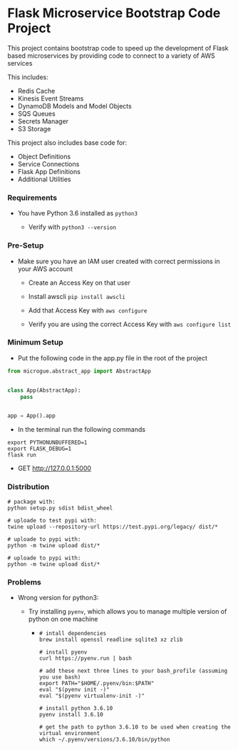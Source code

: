 # Flask Microservice Bootstrap Code Project

This project contains bootstrap code to speed up the development of Flask based microservices by providing code to connect to a variety of AWS services

This includes:
- Redis Cache
- Kinesis Event Streams
- DynamoDB Models and Model Objects
- SQS Queues
- Secrets Manager
- S3 Storage

This project also includes base code for:
- Object Definitions
- Service Connections
- Flask App Definitions
- Additional Utilities


### Requirements

- You have Python 3.6 installed as `python3`

    - Verify with `python3 --version`

### Pre-Setup

- Make sure you have an IAM user created with correct permissions in your AWS account

    - Create an Access Key on that user

    - Install awscli `pip install awscli`

    - Add that Access Key with `aws configure`

    - Verify you are using the correct Access Key with `aws configure list`

### Minimum Setup

- Put the following code in the app.py file in the root of the project

```python
from microgue.abstract_app import AbstractApp


class App(AbstractApp):
    pass


app = App().app

```

- In the terminal run the following commands

```
export PYTHONUNBUFFERED=1
export FLASK_DEBUG=1
flask run
```

- GET http://127.0.0.1:5000

### Distribution
```
# package with:
python setup.py sdist bdist_wheel

# uploade to test pypi with:
twine upload --repository-url https://test.pypi.org/legacy/ dist/*

# uploade to pypi with:
python -m twine upload dist/*

# uploade to pypi with:
python -m twine upload dist/*
```

### Problems

- Wrong version for python3:

    - Try installing `pyenv`, which allows you to manage multiple version of python on one machine

        - ```
          # intall dependencies
          brew install openssl readline sqlite3 xz zlib

          # install pyenv
          curl https://pyenv.run | bash

          # add these next three lines to your bash_profile (assuming you use bash)
          export PATH="$HOME/.pyenv/bin:$PATH"
          eval "$(pyenv init -)"
          eval "$(pyenv virtualenv-init -)"

          # install python 3.6.10
          pyenv install 3.6.10

          # get the path to python 3.6.10 to be used when creating the virtual environment
          which ~/.pyenv/versions/3.6.10/bin/python
          ```
